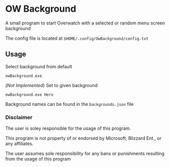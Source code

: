 # OW Background

A small program to start Overwatch with a selected or random menu screen background


The config file is located at `$HOME/.config/OwBackground/config.txt`

## Usage

Select background from default

`owBackground.exe`

(*Not Implemented*) Set to given background

`owBackground.exe Hero`

Background names can be found in the `backgrounds.json` file

### __Disclaimer__

The user is soley responsible for the usage of this program.

This program is not property of or endorsed by Microsoft, Blizzard Ent., or any affiliates.

The user assumes sole responsibility for any bans or punishments resulting from the usage of this program
